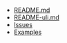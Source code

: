 - [README.md](/README.md)
- [README-uli.md](/README-uli.md)
- [Issues](/issues/)
- [Examples](/examples)
